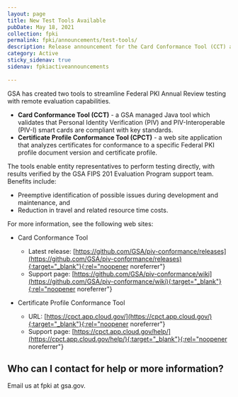 ```yaml
---
layout: page
title: New Test Tools Available
pubDate: May 18, 2021
collection: fpki
permalink: fpki/announcements/test-tools/
description: Release announcement for the Card Conformance Tool (CCT) and Certificate Profile Conformance Tool (CPCT).
category: Active
sticky_sidenav: true
sidenav: fpkiactiveannouncements
      
---
```


GSA has created two tools to streamline Federal PKI Annual Review testing with remote evaluation capabilities.

-	**Card Conformance Tool (CCT)** - a GSA managed Java tool which validates that Personal Identity Verification (PIV) and PIV-Interoperable (PIV-I) smart cards are compliant with key standards.
-	**Certificate Profile Conformance Tool (CPCT)** - a web site application that analyzes certificates for conformance to a specific Federal PKI profile document version and certificate profile.
  
The tools enable entity representatives to perform testing directly, with results verified by the GSA FIPS 201 Evaluation Program support team. Benefits include:
-	Preemptive identification of possible issues during development and maintenance, and 
-	Reduction in travel and related resource time costs.

For more information, see the following web sites:
-	Card Conformance Tool 
     - Latest release: [https://github.com/GSA/piv-conformance/releases](https://github.com/GSA/piv-conformance/releases){:target="_blank"}{:rel="noopener noreferrer"} 
     - Support page: [https://github.com/GSA/piv-conformance/wiki](https://github.com/GSA/piv-conformance/wiki){:target="_blank"}{:rel="noopener noreferrer"} 

- Certificate Profile Conformance Tool 
     - URL: [https://cpct.app.cloud.gov/](https://cpct.app.cloud.gov/){:target="_blank"}{:rel="noopener noreferrer"} 
     - Support page: [https://cpct.app.cloud.gov/help/](https://cpct.app.cloud.gov/help/){:target="_blank"}{:rel="noopener noreferrer"}  

## Who can I contact for help or more information?
Email us at fpki at gsa.gov.

